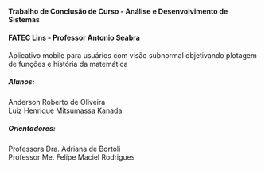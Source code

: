#### Trabalho de Conclusão de Curso - Análise e Desenvolvimento de Sistemas
#### FATEC Lins - Professor Antonio Seabra

Aplicativo mobile para usuários com visão subnormal objetivando plotagem de funções e história da matemática

##### Alunos:
Anderson Roberto de Oliveira\
Luiz Henrique Mitsumassa Kanada

##### Orientadores:
Professora Dra. Adriana de Bortoli\
Professor Me. Felipe Maciel Rodrigues